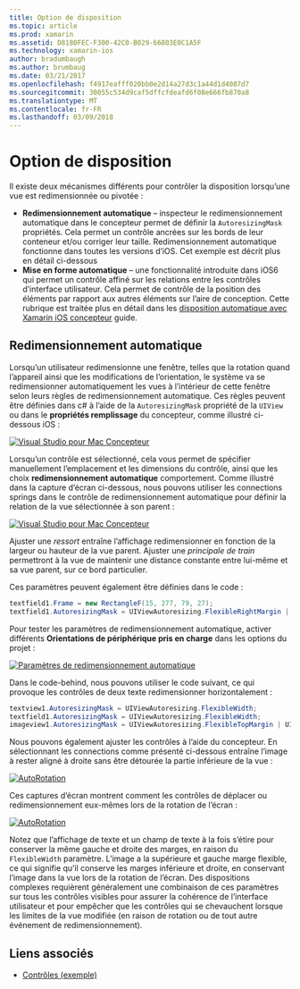 ```yaml
---
title: Option de disposition
ms.topic: article
ms.prod: xamarin
ms.assetid: D8180FEC-F300-42C0-B029-66803E0C1A5F
ms.technology: xamarin-ios
author: bradumbaugh
ms.author: brumbaug
ms.date: 03/21/2017
ms.openlocfilehash: f4917eafff020bb0e2d14a27d3c1a44d1d4087d7
ms.sourcegitcommit: 30055c534d9caf5dffcfdeafd6f08e666fb870a8
ms.translationtype: MT
ms.contentlocale: fr-FR
ms.lasthandoff: 03/09/2018
---
```

# <a name="layout-options"></a>Option de disposition

Il existe deux mécanismes différents pour contrôler la disposition lorsqu’une vue est redimensionnée ou pivotée :

-  **Redimensionnement automatique** – inspecteur le redimensionnement automatique dans le concepteur permet de définir la `AutoresizingMask` propriétés. Cela permet un contrôle ancrées sur les bords de leur conteneur et/ou corriger leur taille. Redimensionnement automatique fonctionne dans toutes les versions d’iOS. Cet exemple est décrit plus en détail ci-dessous
-  **Mise en forme automatique** – une fonctionnalité introduite dans iOS6 qui permet un contrôle affiné sur les relations entre les contrôles d’interface utilisateur. Cela permet de contrôle de la position des éléments par rapport aux autres éléments sur l’aire de conception. Cette rubrique est traitée plus en détail dans les [disposition automatique avec Xamarin iOS concepteur](~/ios/user-interface/designer/designer-auto-layout.md) guide.


## <a name="autosizing"></a>Redimensionnement automatique

Lorsqu’un utilisateur redimensionne une fenêtre, telles que la rotation quand l’appareil ainsi que les modifications de l’orientation, le système va se redimensionner automatiquement les vues à l’intérieur de cette fenêtre selon leurs règles de redimensionnement automatique. Ces règles peuvent être définies dans c# à l’aide de la `AutoresizingMask` propriété de la `UIView` ou dans le **propriétés remplissage** du concepteur, comme illustré ci-dessous iOS :

 [![](layout-options-images/image41.png "Visual Studio pour Mac Concepteur")](layout-options-images/image41.png#lightbox)

Lorsqu’un contrôle est sélectionné, cela vous permet de spécifier manuellement l’emplacement et les dimensions du contrôle, ainsi que les choix **redimensionnement automatique** comportement. Comme illustré dans la capture d’écran ci-dessous, nous pouvons utiliser les connections springs dans le contrôle de redimensionnement automatique pour définir la relation de la vue sélectionnée à son parent :

 [![](layout-options-images/image42.png "Visual Studio pour Mac Concepteur")](layout-options-images/image42.png#lightbox)

Ajuster une *ressort* entraîne l’affichage redimensionner en fonction de la largeur ou hauteur de la vue parent. Ajuster une *principale de train* permettront à la vue de maintenir une distance constante entre lui-même et sa vue parent, sur ce bord particulier.

Ces paramètres peuvent également être définies dans le code :

```csharp
textfield1.Frame = new RectangleF(15, 277, 79, 27);
textfield1.AutoresizingMask = UIViewAutoresizing.FlexibleRightMargin | UIViewAutoresizing.FlexibleBottomMargin;
```


Pour tester les paramètres de redimensionnement automatique, activer différents **Orientations de périphérique pris en charge** dans les options du projet :

 [![](layout-options-images/image43a.png "Paramètres de redimensionnement automatique")](layout-options-images/image43a.png#lightbox)

Dans le code-behind, nous pouvons utiliser le code suivant, ce qui provoque les contrôles de deux texte redimensionner horizontalement :

```csharp
textview1.AutoresizingMask = UIViewAutoresizing.FlexibleWidth;
textfield1.AutoresizingMask = UIViewAutoresizing.FlexibleWidth;
imageview1.AutoresizingMask = UIViewAutoresizing.FlexibleTopMargin | UIViewAutoresizing.FlexibleLeftMargin;
```


Nous pouvons également ajuster les contrôles à l’aide du concepteur. En sélectionnant les connections comme présenté ci-dessous entraîne l’image à rester aligné à droite sans être détourée la partie inférieure de la vue :

 [![](layout-options-images/autoresize.png "AutoRotation")](layout-options-images/autoresize.png#lightbox)

Ces captures d’écran montrent comment les contrôles de déplacer ou redimensionnement eux-mêmes lors de la rotation de l’écran :

 [![](layout-options-images/image44a.png "AutoRotation")](layout-options-images/image44a.png#lightbox)

Notez que l’affichage de texte et un champ de texte à la fois s’étire pour conserver la même gauche et droite des marges, en raison du `FlexibleWidth` paramètre. L’image a la supérieure et gauche marge flexible, ce qui signifie qu’il conserve les marges inférieure et droite, en conservant l’image dans la vue lors de la rotation de l’écran. Des dispositions complexes requièrent généralement une combinaison de ces paramètres sur tous les contrôles visibles pour assurer la cohérence de l’interface utilisateur et pour empêcher que les contrôles qui se chevauchent lorsque les limites de la vue modifiée (en raison de rotation ou de tout autre événement de redimensionnement).





## <a name="related-links"></a>Liens associés

- [Contrôles (exemple)](https://developer.xamarin.com/samples/Controls/)
